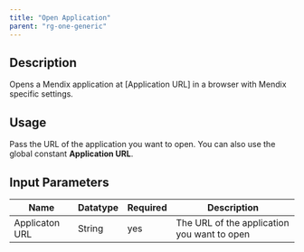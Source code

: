 ```yaml
---
title: "Open Application"
parent: "rg-one-generic"
---
```


## Description

Opens a Mendix application at [Application URL] in a browser with
Mendix specific settings.

## Usage

Pass the URL of the application you want to open. You can also use the global constant **Application URL**.

## Input Parameters

Name | Datatype | Required | Description
--- | --- | --- | ---
Applicaton URL | String | yes | The URL of the application you want to open
